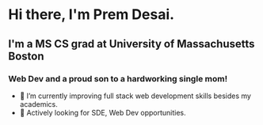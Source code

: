 # Hi there, I'm Prem Desai.


## I'm a MS CS grad at University of Massachusetts Boston 
### Web Dev and a proud son to a hardworking single mom!

- 🌱 I’m currently improving full stack web development skills besides my academics.
- 👯 Actively looking for SDE, Web Dev opportunities.


